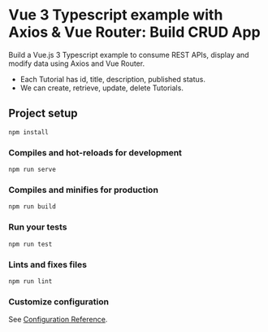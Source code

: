 # Vue 3 Typescript example with Axios & Vue Router: Build CRUD App
Build a Vue.js 3 Typescript example to consume REST APIs, display and modify data using Axios and Vue Router.
- Each Tutorial has id, title, description, published status.
- We can create, retrieve, update, delete Tutorials.

## Project setup
```
npm install
```

### Compiles and hot-reloads for development
```
npm run serve
```

### Compiles and minifies for production
```
npm run build
```

### Run your tests
```
npm run test
```

### Lints and fixes files
```
npm run lint
```

### Customize configuration
See [Configuration Reference](https://cli.vuejs.org/config/).
